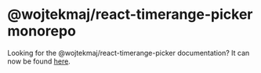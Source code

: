 # @wojtekmaj/react-timerange-picker monorepo

Looking for the @wojtekmaj/react-timerange-picker documentation? It can now be found [here](packages/react-timerange-picker/README.md).
